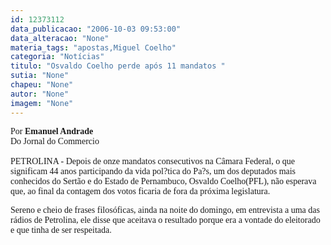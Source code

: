 ```yaml
---
id: 12373112
data_publicacao: "2006-10-03 09:53:00"
data_alteracao: "None"
materia_tags: "apostas,Miguel Coelho"
categoria: "Notícias"
titulo: "Osvaldo Coelho perde após 11 mandatos "
sutia: "None"
chapeu: "None"
autor: "None"
imagem: "None"
---
```

<p><P><FONT face=Verdana>Por <STRONG>Emanuel Andrade</STRONG><BR>Do Jornal do Commercio<BR><BR>PETROLINA - Depois de onze mandatos consecutivos na Câmara Federal, o que significam 44 anos participando da vida pol?tica do Pa?s, um dos deputados mais conhecidos do Sertão e do Estado de Pernambuco, Osvaldo Coelho(PFL), não esperava que, ao final da contagem dos votos ficaria de fora da próxima legislatura. </FONT></P></p>
<p><P><FONT face=Verdana>Sereno e cheio de frases filosóficas, ainda na noite do domingo, em entrevista a uma das rádios de Petrolina, ele disse que aceitava o resultado porque era a vontade do eleitorado e que tinha de ser respeitada.</FONT></P> </p>
